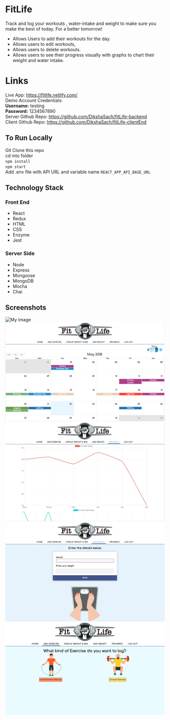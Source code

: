 # FitLife
Track and log your workouts , water-intake and weight to make sure you make the best of today. For a better tomorrow!
* Allows Users to add their workouts for the day.
* Allows users to edit workouts,
* Allows users to delete workouts.
* Allows users to see their progress visually with graphs to chart their weight and water intake.
# Links
Live App: https://fitlife.netlify.com/     
Demo Account Credentials:      
**Username:** testing  
**Password:** 1234567890     
Server Github Repo: https://github.com/DikshaSach/fitLife-backend     
Client Github Repo: https://github.com/DikshaSach/fitLife-clientEnd   
## To Run Locally
 Git Clone this repo  
 cd into folder  
`npm install`  
`npm start`    
Add .env file with API URL and variable name `REACT_APP_API_BASE_URL`
## Technology Stack
### Front End
* React
* Redux
* HTML
* CSS
* Enzyme
* Jest
### Server Side
* Node
* Express
* Mongoose
* MongoDB
* Mocha
* Chai
## Screenshots
![My image](https://github.com/DikshaSach/fitLife-clientEnd/blob/master/src/images/Screenshot1.png) 
![My image](https://github.com/DikshaSach/fitLife-clientEnd/blob/master/src/images/Screenshot2.png) 
![My image](https://github.com/DikshaSach/fitLife-clientEnd/blob/master/src/images/Screenshot3.png) 
![My image](https://github.com/DikshaSach/fitLife-clientEnd/blob/master/src/images/Screenshot4.png) 
![My image](https://github.com/DikshaSach/fitLife-clientEnd/blob/master/src/images/Screenshot5.png) 



